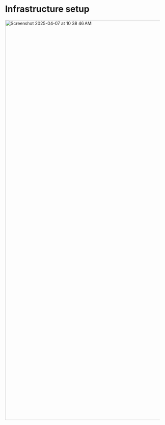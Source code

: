 # Infrastructure setup

<img width="1301" alt="Screenshot 2025-04-07 at 10 38 46 AM" src="https://github.com/user-attachments/assets/0ea2ff98-481d-43fc-a7f2-36c589f33a88" />
